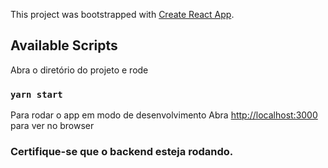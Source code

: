 This project was bootstrapped with [Create React App](https://github.com/facebook/create-react-app).

## Available Scripts

Abra o diretório do projeto e rode 

### `yarn start`

Para rodar o app em modo de desenvolvimento
Abra [http://localhost:3000](http://localhost:3000) para ver no browser


### Certifique-se que o backend esteja rodando.
